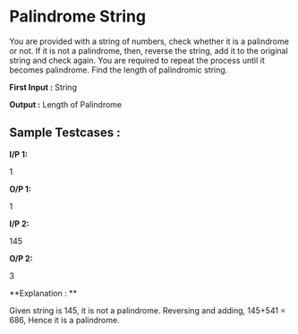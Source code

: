 # Palindrome String


You are provided with a string of numbers, check whether it is a palindrome or not. If it is not a palindrome, then, reverse the string, add it to the original string and check again. You are required to repeat the process until it becomes palindrome. Find the length of palindromic string. 

**First Input :** String

**Output :** Length of Palindrome

## Sample Testcases :

**I/P 1:**

1

**O/P 1:**

1

**I/P 2:**

145

**O/P 2:**

3

**Explanation : **


Given string is 145, it is not a palindrome. Reversing and adding, 145+541 = 686, Hence it is a palindrome.
